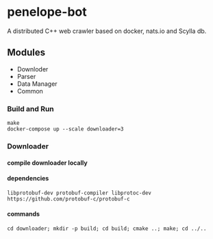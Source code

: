 # penelope-bot
A distributed C++ web crawler based on docker, nats.io and Scylla db.

## Modules

- Downloder
- Parser
- Data Manager
- Common

### Build and Run

```
make
docker-compose up --scale downloader=3
```


### Downloader

#### compile downloader locally

#### dependencies
```
libprotobuf-dev protobuf-compiler libprotoc-dev
https://github.com/protobuf-c/protobuf-c

```

#### commands

```
cd downloader; mkdir -p build; cd build; cmake ..; make; cd ../..
```
